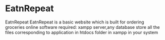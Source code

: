 # EatnRepeat
EatnRepeat
EatnRepeat is a basic website which is built for ordering groceries online software required: xampp server,any database store all the files corresponding to application in htdocs folder in xampp in your system
